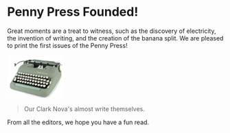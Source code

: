 # Penny Press Founded!

Great moments are a treat to witness, such as the discovery of electricity, the invention of writing, and the creation of the banana split. We are pleased to print the first issues of the Penny Press!

![typewriter image](issues/1/typewriter.png)

> Our Clark Nova's almost write themselves.

From all the editors, we hope you have a fun read.